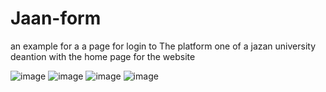 # Jaan-form
an example for a a page for login to The platform one of a jazan university deantion 
with the home page for the website 

![image](https://user-images.githubusercontent.com/97390633/168065652-d4b1816a-3366-434d-932d-39bd4b7ae0ea.png)
![image](https://user-images.githubusercontent.com/97390633/168065372-ed2fba36-b36f-4042-a89f-74e09a126bdc.png)
![image](https://user-images.githubusercontent.com/97390633/168065451-5c3aad94-81f9-41a1-a883-e36522a3e649.png)
![image](https://user-images.githubusercontent.com/97390633/168065491-8daab6bc-1da7-41fc-bdb6-ee5a3a8810f0.png)

